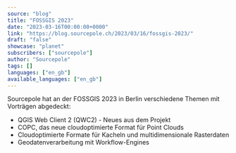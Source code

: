 ```yaml
---
source: "blog"
title: "FOSSGIS 2023"
date: "2023-03-16T00:00:00+0000"
link: "https://blog.sourcepole.ch/2023/03/16/fossgis-2023/"
draft: "false"
showcase: "planet"
subscribers: ["sourcepole"]
author: "Sourcepole"
tags: []
languages: ["en_gb"]
available_languages: ["en_gb"]
---
```


<p>Sourcepole hat an der FOSSGIS 2023 in Berlin verschiedene Themen mit Vorträgen abgedeckt:</p>
<ul>
<li>QGIS Web Client 2 (QWC2) - Neues aus dem Projekt</li>
<li>COPC, das neue cloudoptimierte Format für Point Clouds</li>
<li>Cloudoptimierte Formate für Kacheln und multidimensionale Rasterdaten</li>
<li>Geodatenverarbeitung mit Workflow-Engines</li>
</ul>

